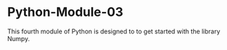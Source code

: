 # Python-Module-03
This fourth module of Python is designed to to get started with the library Numpy.
